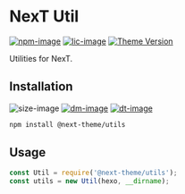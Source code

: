 # NexT Util

[![npm-image]][npm-url]
[![lic-image]](LICENSE)
[![Theme Version](https://img.shields.io/badge/NexT-v7.3.0+-blue?style=flat-square)](https://theme-next.org)

Utilities for NexT.

## Installation

![size-image]
[![dm-image]][npm-url]
[![dt-image]][npm-url]

```bash
npm install @next-theme/utils
```

## Usage

```js
const Util = require('@next-theme/utils');
const utils = new Util(hexo, __dirname);
```

[npm-image]: https://img.shields.io/npm/v/@next-theme/utils?style=flat-square
[lic-image]: https://img.shields.io/npm/l/@next-theme/utils?style=flat-square

[size-image]: https://img.shields.io/github/languages/code-size/next-theme/util?style=flat-square
[dm-image]: https://img.shields.io/npm/dm/@next-theme/utils?style=flat-square
[dt-image]: https://img.shields.io/npm/dt/@next-theme/utils?style=flat-square

[npm-url]: https://www.npmjs.com/package/@next-theme/utils
